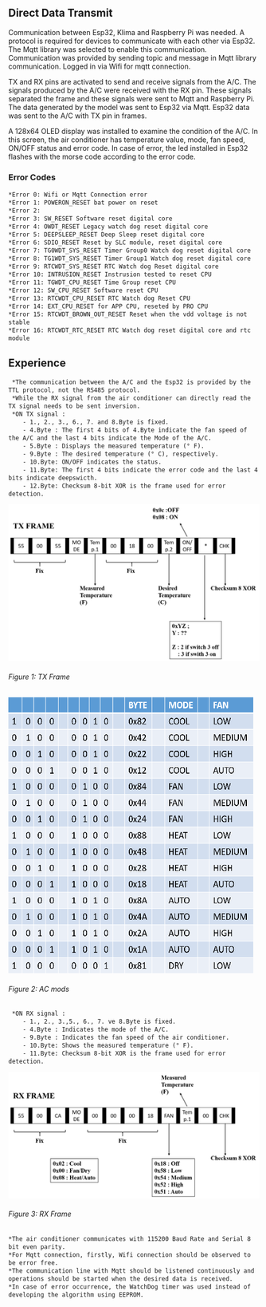 ## Direct Data Transmit

  Communication between Esp32, Klima and Raspberry Pi was needed.
A protocol is required for devices to communicate with each other via Esp32.
The Mqtt library was selected to enable this communication.
Communication was provided by sending topic and message in Mqtt library communication.
Logged in via Wifi for mqtt connection.

  TX and RX pins are activated to send and receive signals from the A/C.
The signals produced by the A/C were received with the RX pin.
These signals separated the frame and these signals were sent to Mqtt and Raspberry Pi.
The data generated by the model was sent to Esp32 via Mqtt.
Esp32 data was sent to the A/C with TX pin in frames.

  A 128x64 OLED display was installed to examine the condition of the A/C.
In this screen, the air conditioner has temperature value, mode, fan speed, ON/OFF status and error code.
In case of error, the led installed in Esp32 flashes with the morse code according to the error code.

### Error Codes
    *Error 0: Wifi or Mqtt Connection error 
    *Error 1: POWERON_RESET bat power on reset
    *Error 2: 
    *Error 3: SW_RESET Software reset digital core
    *Error 4: OWDT_RESET Legacy watch dog reset digital core
    *Error 5: DEEPSLEEP_RESET Deep Sleep reset digital core
    *Error 6: SDIO_RESET Reset by SLC module, reset digital core
    *Error 7: TG0WDT_SYS_RESET Timer Group0 Watch dog reset digital core
    *Error 8: TG1WDT_SYS_RESET Timer Group1 Watch dog reset digital core
    *Error 9: RTCWDT_SYS_RESET RTC Watch dog Reset digital core
    *Error 10: INTRUSION_RESET Instrusion tested to reset CPU
    *Error 11: TGWDT_CPU_RESET Time Group reset CPU
    *Error 12: SW_CPU_RESET Software reset CPU
    *Error 13: RTCWDT_CPU_RESET RTC Watch dog Reset CPU
    *Error 14: EXT_CPU_RESET for APP CPU, reseted by PRO CPU
    *Error 15: RTCWDT_BROWN_OUT_RESET Reset when the vdd voltage is not stable
    *Error 16: RTCWDT_RTC_RESET RTC Watch dog reset digital core and rtc module
    
## Experience 
     *The communication between the A/C and the Esp32 is provided by the TTL protocol, not the RS485 protocol.
     *While the RX signal from the air conditioner can directly read the TX signal needs to be sent inversion.
     *ON TX signal :
        - 1., 2., 3., 6., 7. and 8.Byte is fixed.
        - 4.Byte : The first 4 bits of 4.Byte indicate the fan speed of the A/C and the last 4 bits indicate the Mode of the A/C.
        - 5.Byte : Displays the measured temperature (° F).
        - 9.Byte : The desired temperature (° C), respectively.
        - 10.Byte: ON/OFF indicates the status.
        - 11.Byte: The first 4 bits indicate the error code and the last 4 bits indicate deepswicth.
        - 12.Byte: Checksum 8-bit XOR is the frame used for error detection.
![alt text](TXFrame.png)
###### Figure 1: TX Frame
![alt text](ACmods.png)
###### Figure 2: AC mods
     *ON RX signal :
        - 1., 2., 3.,5., 6., 7. ve 8.Byte is fixed.
        - 4.Byte : Indicates the mode of the A/C.
        - 9.Byte : Indicates the fan speed of the air conditioner.
        - 10.Byte: Shows the measured temperature (° F).
        - 11.Byte: Checksum 8-bit XOR is the frame used for error detection.
![alt text](RXFrame.png)
###### Figure 3: RX Frame
    *The air conditioner communicates with 115200 Baud Rate and Serial 8 bit even parity.
    *For Mqtt connection, firstly, Wifi connection should be observed to be error free.
    *The communication line with Mqtt should be listened continuously and operations should be started when the desired data is received.
    *In case of error occurrence, the WatchDog timer was used instead of developing the algorithm using EEPROM.

    
